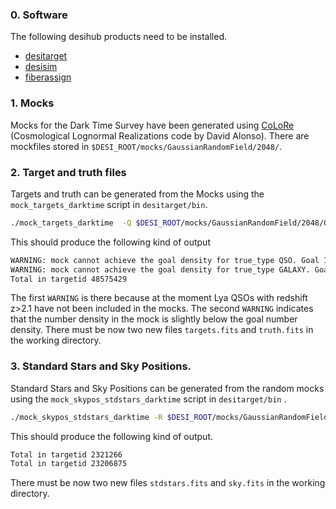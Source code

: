 ### 0. Software

The following desihub products need to be installed.

* [desitarget](https://github.com/desihub/desitarget)
* [desisim](https://github.com/desihub/desisim)
* [fiberassign](https://github.com/desihub/fiberassign)

### 1. Mocks

Mocks for the Dark Time Survey have been generated using [CoLoRe](https://github.com/damonge/CoLoRe) (Cosmological Lognormal Realizations code by David Alonso). There are mockfiles stored in `$DESI_ROOT/mocks/GaussianRandomField/2048/`. 


### 2. Target and truth files

Targets and truth can be generated from the Mocks using the `mock_targets_darktime` script in `desitarget/bin`.

```bash
./mock_targets_darktime  -Q $DESI_ROOT/mocks/GaussianRandomField/2048/QSO.fits -L $DESI_ROOT/mocks/GaussianRandomField/2048/LRG.fits -E $DESI_ROOT/mocks/GaussianRandomField/2048/ELG.fits  -C $DESI_ROOT/mocks/GaussianRandomField/2048/random.fits
```

This should produce the following kind of output

```bash
WARNING: mock cannot achieve the goal density for true_type QSO. Goal 120.0. Mock 1e-06
WARNING: mock cannot achieve the goal density for true_type GALAXY. Goal 2400.0. Mock 2391.9311211
Total in targetid 48575429
```

The first `WARNING` is there because at the moment Lya QSOs with redshift z>2.1 have not been included in the mocks. 
The second `WARNING` indicates that the number density in the mock is slightly below the goal number density.
There must be now two new files `targets.fits` and `truth.fits` in the working directory.


### 3. Standard Stars and Sky Positions.

Standard Stars and Sky Positions can be generated from the random mocks using the `mock_skypos_stdstars_darktime` script in `desitarget/bin` .

```bash
./mock_skypos_stdstars_darktime -R $DESI_ROOT/mocks/GaussianRandomField/2048/random.fits
```

This should produce the following kind of output.

```bash
Total in targetid 2321266
Total in targetid 23206875
```

There must be now two new files `stdstars.fits` and `sky.fits` in the working directory.
